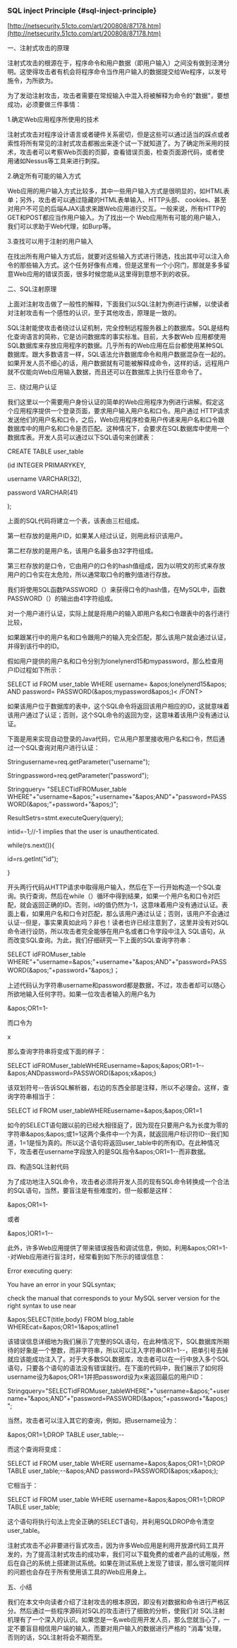 ### SQL inject Principle {#sql-inject-principle}

[http://netsecurity.51cto.com/art/200808/87178.htm](http://netsecurity.51cto.com/art/200808/87178.htm)

一、注射式攻击的原理

注射式攻击的根源在于，程序命令和用户数据（即用户输入）之间没有做到泾渭分明。这使得攻击者有机会将程序命令当作用户输入的数据提交给We程序，以发号施令，为所欲为。

为了发动注射攻击，攻击者需要在常规输入中混入将被解释为命令的&quot;数据&quot;，要想成功，必须要做三件事情：

1.确定Web应用程序所使用的技术

注射式攻击对程序设计语言或者硬件关系密切，但是这些可以通过适当的踩点或者索性将所有常见的注射式攻击都搬出来逐个试一下就知道了。为了确定所采用的技术，攻击者可以考察Web页面的页脚，查看错误页面，检查页面源代码，或者使用诸如Nessus等工具来进行刺探。

2.确定所有可能的输入方式

Web应用的用户输入方式比较多，其中一些用户输入方式是很明显的，如HTML表单；另外，攻击者可以通过隐藏的HTML表单输入、HTTP头部、 cookies、甚至对用户不可见的后端AJAX请求来跟Web应用进行交互。一般来说，所有HTTP的GET和POST都应当作用户输入。为了找出一个 Web应用所有可能的用户输入，我们可以求助于Web代理，如Burp等。

3.查找可以用于注射的用户输入

在找出所有用户输入方式后，就要对这些输入方式进行筛选，找出其中可以注入命令的那些输入方式。这个任务好像有点难，但是这里有一个小窍门，那就是多多留意Web应用的错误页面，很多时候您能从这里得到意想不到的收获。

二、SQL注射原理

上面对注射攻击做了一般性的解释，下面我们以SQL注射为例进行讲解，以使读者对注射攻击有一个感性的认识，至于其他攻击，原理是一致的。

SQL注射能使攻击者绕过认证机制，完全控制远程服务器上的数据库。SQL是结构化查询语言的简称，它是访问数据库的事实标准。目前，大多数Web 应用都使用SQL数据库来存放应用程序的数据。几乎所有的Web应用在后台都使用某种SQL数据库。跟大多数语言一样，SQL语法允许数据库命令和用户数据混杂在一起的。如果开发人员不细心的话，用户数据就有可能被解释成命令，这样的话，远程用户就不仅能向Web应用输入数据，而且还可以在数据库上执行任意命令了。

三、绕过用户认证

我们这里以一个需要用户身份认证的简单的Web应用程序为例进行讲解。假定这个应用程序提供一个登录页面，要求用户输入用户名和口令。用户通过 HTTP请求发送他们的用户名和口令，之后，Web应用程序检查用户传递来用户名和口令跟数据库中的用户名和口令是否匹配。这种情况下，会要求在SQL数据库中使用一个数据库表。开发人员可以通过以下SQL语句来创建表：

CREATE TABLE user_table

(id             INTEGER           PRIMARYKEY,

username   VARCHAR(32),

password   VARCHAR(41)

);

上面的SQL代码将建立一个表，该表由三栏组成。

第一栏存放的是用户ID，如果某人经过认证，则用此标识该用户。

第二栏存放的是用户名，该用户名最多由32字符组成。

第三栏存放的是口令，它由用户的口令的hash值组成，因为以明文的形式来存放用户的口令实在太危险，所以通常取口令的散列值进行存放。

我们将使用SQL函数PASSWORD（）来获得口令的hash值，在MySQL中，函数PASSWORD（）的输出由41字符组成。

对一个用户进行认证，实际上就是将用户的输入即用户名和口令跟表中的各行进行比较，

如果跟某行中的用户名和口令跟用户的输入完全匹配，那么该用户就会通过认证，并得到该行中的ID。

假如用户提供的用户名和口令分别为lonelynerd15和mypassword，那么检查用户ID过程如下所示：

SELECT id FROM user_table WHERE username= &amp;apos;lonelynerd15&amp;apos; AND password= PASSWORD(&amp;apos;mypassword&amp;apos;)&lt; /FONT&gt;

如果该用户位于数据库的表中，这个SQL命令将返回该用户相应的ID，这就意味着该用户通过了认证；否则，这个SQL命令的返回为空，这意味着该用户没有通过认证。

下面是用来实现自动登录的Java代码，它从用户那里接收用户名和口令，然后通过一个SQL查询对用户进行认证：

Stringusername=req.getParameter(&quot;username&quot;);

Stringpassword=req.getParameter(&quot;password&quot;);

Stringquery= &quot;SELECTidFROMuser_table WHERE&quot;+&quot;username=&amp;apos;&quot;+username+&quot;&amp;apos;AND&quot;+&quot;password=PASSWORD(&amp;apos;&quot;+password+&quot;&amp;apos;)&quot;;

ResultSetrs=stmt.executeQuery(query);

intid=-1;//-1 implies that the user is unauthenticated.

while(rs.next()){

id=rs.getInt(&quot;id&quot;);

}

开头两行代码从HTTP请求中取得用户输入，然后在下一行开始构造一个SQL查询。执行查询，然后在while（）循环中得到结果，如果一个用户名和口令对匹配，就会返回正确的ID。否则，id的值仍然为-1，这意味着用户没有通过认证。表面上看，如果用户名和口令对匹配，那么该用户通过认证；否则，该用户不会通过认证--但是，事实果真如此吗？非也！读者也许已经注意到了，这里并没有对SQL命令进行设防，所以攻击者完全能够在用户名或者口令字段中注入 SQL语句，从而改变SQL查询。为此，我们仔细研究一下上面的SQL查询字符串：

SELECT idFROMuser_table WHERE&quot;+&quot;username=&amp;apos;&quot;+username+&quot;&amp;apos;AND&quot;+&quot;password=PASSWORD(&amp;apos;&quot;+password+&quot;&amp;apos;)；

上述代码认为字符串username和password都是数据，不过，攻击者却可以随心所欲地输入任何字符。如果一位攻击者输入的用户名为

&amp;apos;OR1=1-

而口令为

x

那么查询字符串将变成下面的样子：

SELECT idFROMuser_tableWHEREusername=&amp;apos;&amp;apos;OR1=1--&amp;apos;ANDpassword=PASSWORD(&amp;apos;x&amp;apos;)

该双划符号--告诉SQL解析器，右边的东西全部是注释，所以不必理会。这样，查询字符串相当于：

SELECT id FROM user_tableWHEREusername=&amp;apos;&amp;apos;OR1=1

如今的SELECT语句跟以前的已经大相径庭了，因为现在只要用户名为长度为零的字符串&amp;apos;&amp;apos;或1=1这两个条件中一个为真，就返回用户标识符ID--我们知道，1=1是恒为真的。所以这个语句将返回user_table中的所有ID。在此种情况下，攻击者在username字段放入的是SQL指令&amp;apos;OR1=1--而非数据。

四、构造SQL注射代码

为了成功地注入SQL命令，攻击者必须将开发人员的现有SQL命令转换成一个合法的SQL语句，当然，要盲注是有些难度的，但一般都是这样：

&amp;apos;OR1=1-

或者

&amp;apos;)OR1=1--

此外，许多Web应用提供了带来错误报告和调试信息，例如，利用&amp;apos;OR1=1--对Web应用进行盲注时，经常看到如下所示的错误信息：

Error executing query:

You have an error in your SQLsyntax;

check the manual that corresponds to your MySQL server version for the right syntax to use near

&amp;apos;SELECT(title,body) FROM blog_table WHEREcat=&amp;apos;OR1=1&amp;apos;atline1

该错误信息详细地为我们展示了完整的SQL语句，在此种情况下，SQL数据库所期待的好象是一个整数，而非字符串，所以可以注入字符串OR1=1--，把单引号去掉就应该能成功注入了。对于大多数SQL数据库，攻击者可以在一行中放入多个SQL语句，只要各个语句的语法没有错误就行。在下面的代码中，我们展示了如何将username设为&amp;apos;OR1=1并把password设为x来返回最后的用户ID：

Stringquery=&quot;SELECTidFROMuser_tableWHERE&quot;+&quot;username=&amp;apos;&quot;+username+&quot;&amp;apos;AND&quot;+&quot;password=PASSWORD(&amp;apos;&quot;+password+&quot;&amp;apos;)&quot;;

当然，攻击者可以注入其它的查询，例如，把username设为：

&amp;apos;OR1=1;DROP TABLE user_table;--

而这个查询将变成：

SELECT id FROM user_table WHERE username=&amp;apos;&amp;apos;OR1=1;DROP TABLE user_table;--&amp;apos;AND password=PASSWORD(&amp;apos;x&amp;apos;);

它相当于：

SELECT id FROM user_table WHERE username=&amp;apos;&amp;apos;OR1=1;DROP TABLE user_table;

这个语句将执行句法上完全正确的SELECT语句，并利用SQLDROP命令清空user_table。

注射式攻击不必非要进行盲式攻击，因为许多Web应用是利用开放源代码工具开发的，为了提高注射式攻击的成功率，我们可以下载免费的或者产品的试用版，然后在自己的系统上搭建测试系统。如果在测试系统上发现了错误，那么很可能同样的问题也会存在于所有使用该工具的Web应用身上。

五、小结

我们在本文中向读者介绍了注射攻击的根本原因，即没有对数据和命令进行严格区分。然后通过一些程序源码对SQL的攻击进行了细致的分析，使我们对 SQL注射机理有了一个深入的认识。如果您是一名web应用开发人员，那么您就当心了，一定不要盲目相信用户端的输入，而要对用户输入的数据进行严格的 &quot;消毒&quot;处理，否则的话，SQL注射将会不期而至。